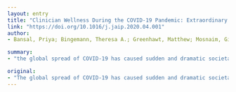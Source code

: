 ```yaml
---
layout: entry
title: "Clinician Wellness During the COVID-19 Pandemic: Extraordinary Times and Unusual Challenges for the Allergist/Immunologist"
link: "https://doi.org/10.1016/j.jaip.2020.04.001"
author:
- Bansal, Priya; Bingemann, Theresa A.; Greenhawt, Matthew; Mosnaim, Giselle; Nanda, Anil; Oppenheimer, John; Sharma, Hemant; Stukus, David; Shaker, Marcus

summary:
- "the global spread of COVID-19 has caused sudden and dramatic societal changes. The allergy/immunology community has quickly responded by mobilizing practice adjustments and embracing new paradigms of care to protect patients and staff from SARS-CoV-2 exposure. Social distancing is key to slowing contagion but adds to complexity of care and increases isolation and anxiety. Clinicians can leverage easily accessible tools, including the Strength-Focused and Meaning-Oriented Approach to Resilience and Transformation can be a global spread has caused rapid and dramatic changes societal change."

original:
- "The global spread of COVID-19 has caused sudden and dramatic societal changes. The allergy/immunology community has quickly responded by mobilizing practice adjustments and embracing new paradigms of care to protect patients and staff from SARS-CoV-2 exposure. Social distancing is key to slowing contagion but adds to complexity of care and increases isolation and anxiety. Uncertainty exists across a new COVID-19 reality and clinician wellbeing may be an underappreciated priority. Wellness incorporates mental, physical and spiritual health to protect against burnout, which impairs both coping and caregiving abilities. Understanding the stressors that COVID-19 is placing on clinicians can assist in recognizing what is needed to return to a point of wellness. Clinicians can leverage easily accessible tools, including the Strength-Focused and Meaning-Oriented Approach to Resilience and Transformation (SMART) approach, wellness apps, mindfulness, and gratitude. Realizing early warning signs of anxiety, depression, substance abuse, and post-traumatic stress disorder is important to access safe and confidential resources. Implementing wellness strategies can improve flexibility, resilience, and outlook. Historical parallels demonstrate that perseverance is as inevitable as pandemics and that we need not navigate this unprecedented time alone."
---
```


